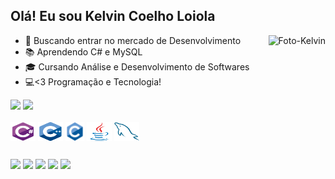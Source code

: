 
## Olá! Eu sou Kelvin Coelho Loiola
  <img align="right" height="150" alt="Foto-Kelvin" src="https://media-exp1.licdn.com/dms/image/C4D03AQEb333pUFRJDA/profile-displayphoto-shrink_200_200/0/1593697688165?e=1664409600&v=beta&t=dDotCFVNghDlXflcLbifYW9oLZTapKiO6BHkbnaAzjY">

- 🔭 Buscando entrar no mercado de Desenvolvimento 
- 📚 Aprendendo C# e MySQL
- 🎓 Cursando Análise e Desenvolvimento de Softwares
- 💻<3  Programação e Tecnologia!

<div>
    <img height="180em" src="https://github-readme-stats.vercel.app/api?username=kcoelho-dev&show_icons=true&theme=dark&include_all_commits=true&count_private=true"/>
    <img height="180em" src="https://github-readme-stats.vercel.app/api/top-langs/?username=kcoelho-dev&layout=&langs_count=16&theme=dark" />
</div>
  
<div style="display: inline_block"><br>
    <img align="center" alt="Kelvin-LanguageC#" height="30" width="40" src="https://raw.githubusercontent.com/devicons/devicon/master/icons/csharp/csharp-original.svg">
    <img align="center" alt="Kelvin-LanguageC++" height="30" width="40" src="https://raw.githubusercontent.com/devicons/devicon/master/icons/cplusplus/cplusplus-original.svg">
    <img align="center" alt="Kelvin-LanguageC" height="30" src="https://raw.githubusercontent.com/devicons/devicon/master/icons/c/c-original.svg">
    <img align="center" alt="Kelvin-LanguageJava" height="30" width="40" src="https://raw.githubusercontent.com/devicons/devicon/master/icons/java/java-original.svg">
    <img align="center" alt="Kelvin-LanguageMySQL" height="30" width="40" src="https://raw.githubusercontent.com/devicons/devicon/master/icons/mysql/mysql-original.svg">
</div>
  
##
  
<div>
    <a href="https://www.linkedin.com/in/kelvin-coelho-b27ba41b1/" target="_blank"><img src="https://img.shields.io/badge/-LinkedIn-%230077B5?style=for-the-badge&logo=linkedin&logoColor=white" target="_blank"></a>   
    <a href = "mailto:kcoelho.dev@gmail.com"><img src="https://img.shields.io/badge/Gmail-D14836?style=for-the-badge&logo=gmail&logoColor=white" target="_blank"></a>
    <a href="https://www.instagram.com/kcoelhooo/" target="_blank"><img src="https://img.shields.io/badge/-Instagram-%23E4405F?style=for-the-badge&logo=instagram&logoColor=white" target="_blank"></a>
    <a href="https://discord.gg/kcoelho-dev" target="_blank"><img src="https://img.shields.io/badge/Discord-7289DA?style=for-the-badge&logo=discord&logoColor=white" target="_blank"></a> 
    <a href="https://discord.gg/kcoelho-dev" target="_blank"><img src="https://img.shields.io/badge/Whatsapp-24583?style=for-the-badge&logo=whatsapp&logoColor=white" target="_blank"></a> 
</div>
